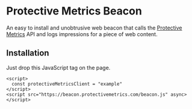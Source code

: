 # Protective Metrics Beacon

An easy to install and unobtrusive web beacon that calls the [Protective Metrics](https://protectivemetrics.com) API and logs impressions for a piece of web content.

## Installation

Just drop this JavaScript tag on the page.

```
<script>
  const protectiveMetricsClient = "example"
</script>
<script src="https://beacon.protectivemetrics.com/beacon.js" async></script>
```
